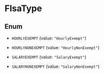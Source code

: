

# FlsaType

## Enum


* `HOURLYEXEMPT` (value: `"HourlyExempt"`)

* `HOURLYNONEXEMPT` (value: `"HourlyNonExempt"`)

* `SALARYEXEMPT` (value: `"SalaryExempt"`)

* `SALARYNONEXEMPT` (value: `"SalaryNonExempt"`)



